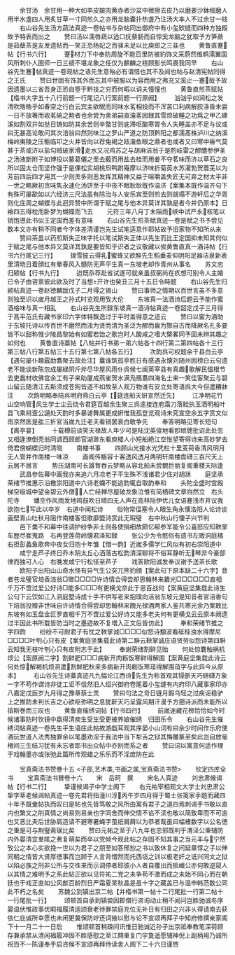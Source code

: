 <!-- { "loadSidebar": true } -->
　　余甘汤　余甘用一种大如李皮皴肉黄赤者沙盆中微擦去皮乃以磨姜沙鉢细磨人用半水盏四人用炙甘草一寸同煎久之亦用龙脑囊扑热盏乃注汤大率人不过余甘一枝
　　右山谷先生汤方蔬法真迹一卷帖书与杂帖同出御府中有小玺欵缝而四种方独殿故予特表而出之
　　赞曰汤以濡唇蔬以适口抚藜肠而自惊奚龙脑之犹取予方笋蕨是茹蘖茶是友发遗帖而一笑正恐杨妃之百驿未足以比庾郎之三韭也
　　黄鲁直蹇帖【行书六行】
　　蹇材力下中奉防周旋不能百里防被豹饰文采蔚然维鹈濡翼国风所刺仆人圉师一日三禠不堪龙象之任仅为麒麟之楦顾影长鸣畏我同早
　　右山谷先生蹇帖真迹一卷观帖之语先生意殆必有谓惜也其不及闻也帖与赵清宪帖同得之王氏
　　赞曰世固有饰其外而忘其中被服以为容而用之弗充又奚止一蹇哉予故因遗墨以三省吾身正恐自堕于黔技之穷而何暇以诮夫憧憧也
　　黄鲁直煎茶赋帖【楷书大字五十八行前题一行尾记八行案前题一行原阙】
　　汹汹乎如涧松之发清吹皓皓乎如春空之行白云宾主欲眠而同味水茗相投而不浑苦口利病解胶涤昏未尝一日不放箸而收茗碗之勲者也余尝为舍弟嗣直瀹茗因録其雪烦破睡之功爲之甲乙建溪如割双井如挞日铸如防其余苦则辛螫甘则底滞呕酸寒胃令人失睡盖亦不足与议或曰无甚高论敢问其次涪翁曰然则味江之罗山严道之防顶黔阳之都濡髙株泸川之纳溪梅岭夷陵之压甎临卭之火井皆向以荐兔褐之瓯瀹鱼眼之鼎者也或者又曰寒中瘠气莫甚于茶或济以盐勾贼破家滑走水又况鸡苏之与胡麻涪翁于是酌岐雷之醪醴参伊圣之汤液斮附子如博投以鳌葛僊之垩去藙而用盐去桂而用姜不夺茗味而济以草石之良所以固太仓而坚作强于是倮松实胡桃炰鸭跗庵摩以济味折菊英水苏濯勃贺蘼芜以为芳前四后四才用其一少则羙多则恶发挥其精神又益于咀嚼盖失匠无可弃之材太平非一世之略厥初贪味隽永速化汤饼至于中夜不眠耿耿旣作温济【案集本既作温齐句下有殊可屡歃如以六经济三尺法虽有除治与人安乐宾至则煎去则就榻不游轩后之华胥则化庄周之蝴蝶与此迥异赞中所谓于赋之尾与他本异莫详其孰是者今并仍原本】日飨四五得枕而卧梦为蝴蝶而飞去
　　元符三年八月丁未阻雨峡中试严永核笔以销饱懑此书似王定国而差有意味
　　右山谷先生煎茶赋真迹一卷是赋之书予尝见数本文亦有稍不同者今字体差清谨岂先生试笔适意作耶帖故予旧家物不知所从来
　　赞曰茶虽以药煎斯失正味字托以笔试斯失正体以先生而比王定国抑未知其何似于赋之尾与他本异又莫详其孰是要皆知乎识者之议敬藏以俟黄鲁直真一酒诗帖【行书六行尾记三行】
　　拨雪披云得乳蜜蜂又欲醉先生稻垂麦仰阴阳足器洁泉新表里清晓日着顔红有晕春风入髓防无声平生真一东坡老却作青州从事名
　　苏文忠归颍帖【行书九行】
　　迨既忝荐赴省试遂可就亲虽叔弼尚在疚想可别令人主婚已令子由咨禀彼此欲及时了当想开许也癸丑三月十五日令畤题
　　右山谷先生归颍帖真迹一卷赵徳麟跋戊子二月得之锡山
　　赞曰事师之情期以百世言虽不多意则独至识以嵗月越王之孙式时览观用攷大伦
　　东坡真一法酒诗后题云予能作蜜酒格味与真一相乱
　　右山谷先生所録东坡真一酒诗帖真迹一卷韶定戊子三月得于髙平范氏有藏书家印六字体特飘逸过于平时盖得意之迹云
　　赞曰以蜜为酒助于东坡托诗以传百世不磨然而浊为贤而清为圣泛为醪而盎为酂自古而降厥名孔多要皆不以甜称惟少陵昌黎始有如蜜若饴之歌岂时人酸咸之嗜大槩畧同予固未辨其趣之如何也
　　黄鲁直诗藁帖【八帖并行书弟一弟六帖各十四行第二第四帖各十三行第三帖八行第五帖三十五行第七第八帖各五行】
　　次韵呉可权题余干县白云亭【遇句屡仆趣蠧助翥聚去故处注】曩谁筑孤亭胜日有感遇永懐刘随州因榜白云句遗老不能谈新陈忽成屡緑阴斤斧尽华屋风雨仆呉候七闽英宰县有真趣歌解民愠根节去吏蠧材收佛宫余工有子来助厦成燕雀贺水满凫鴈翥四海名士来一笑佳客聚云与碧山留云随清江去斯须成苍狗皆道不如故至人观万物谁有安立处寄语呉大今但遣糟牀注
　　次韵明略奉陪呉明府燕白云亭【筵连船天姸宣然迁先】
　　江净明花竹山空响管风生学士尘云绕令君筵百越余生聚三呉逺接连庖霜刀落鲙执玉酒明船叶县飞乘舄壸公讁处天酌时多暴谑舞属更成姸惟我孤登览观诗未究宣空余五字赏文似雨京然医是肱三折官当嵗九迁老夫看镜罢衰白敢争先
　　奉答明略见寄长短句【离亭宴】
　　十载樽前谈笑天禄故人年少可是陆沈英俊地看卽琐牕批诏此处忽又相逢潦倒秃翁同调西顾郎官湖渺东看庾楼人小短船絶江空怅望寄得诗来高妙梦去倚君傍蝴蝶归时清晓
　　南楼书事
　　四顾山光接水光凭栏十里芰荷香清风明月无人管并作南楼一味凉
　　画阁传觞容十客透风透月两明轩南楼盘礴三百尺天上云居不居言
　　势压湖南可长雄胷吞云梦略从容北船未尝覩巨丽复阁重楼天际逢
　　武昌参佐幕中画我亦来追六月凉老子平生殊不浅诸君少住对胡牀
　　庭坚承荣绪节推惠示沿檄崇阳道中六诗老孏不能追韵辄自取韵奉和
　　头陀全盛时宫殿梯空级城中望金碧云外僧人亡经禅尽屋破龙象泣惟有简栖碑文章岿然立　右头陀寺
　　蟠空作风雨发地鸣鼓吹日晴四无人声在高林际伊优儿女语蹇浅市井议我欲抱七写此以卒岁　右道中闻松诗
　　俗物常偪塞令人眼生角永懐洛阳人论诗谈画壁青山吐秋月阻作南楼客但歌靡盬诗赏此无瑕璧　右中秋山行懐子兴节判
　　邑下羮不和幕中往调护纷争非士则各使捐细故颇忆郗参军能令公喜怒应知鞅掌车歴尽崔嵬路　右再登莲荷岭懐君泽知録
　　张公少为令愍俗有遗书左贩洞庭橘右担彭蠡鱼歌奔中夜女归抱十年雏【借一韵】近嵗多儒学仁风似有初右崇阳道中
　　咸宁走芦子终日乔木阴太丘心洒落古松韵清深聊将不俗耳静听无琴非今豪部律而独可人心　右晚发咸宁行松径至芦子
　　戏答欧阳诚发奉议谢予送茶长歌
　　欧阳子出阳山山奇水怪有异气生公突兀熊豹顔【案此句下原本缺二十六字】音者苍龙璧官焙香涪翁□赠□□□□许诗情合得尝却思翰林来鐀光□□□□□□直相千万不啻过爱公好诗□能多□□□有更横戈奈此于思百战何【案黄庭坚集载此诗生公句下云饮如江入洞庭墅诗成十手不供写老来抱璞向涪翁东坡元是知音者官涪香句下焙翁投赠非世味自许诗情合得尝却思翰林来餽光禄酒两家人鉴共寒光余乃案敢比东坡有如玉盘金叵罗直相千万不啻过爱公好诗又能多老夫何有更横戈云云原本阙遗过半因此书所载皆防当时之墨迹故不复増入正文后皆仿此】
　　奉和荣绪节推之字四韵
　　纷纷不可耐君子有忧之鞅掌诚□□□□似怨诗頺波看砥桂浊水得摩尼□□□□叶刳心只有皮【案黄庭坚集载此诗第二聨云鞅掌诚庄语贤劳似怨诗第四聨云知我无枝叶刳心只有皮附志于此】
　　奉谢荣绪割鲜见贻
　　何处惊麏触祸机烦公【案原阙二字】割鲜肥□□□病新开肉粝饭寒鲜得解围【案黄庭坚集载此诗云何处惊解褐机烦洞遣割鲜肥秋来多病新开肉粝饭寒葅得解围葅字与此异今从原本】
　　右山谷先生诗藁真迹凡九幅论江西诗先生为称首观其锓斵天巧磅礴万象一字不苟作谓诗非徒工讵不信然旧人绍兴御府卷尾着小玺缝有内府印八藏事家印亦八嘉定戊辰岁九月得之豫章蔡士羙
　　赞曰句法之竒日链月鍜乌轻之过疾讵稳驴上之推防未判长吉之心欲呕弥明之息犹鼾天巧呈露风期汗漫予方遡诗派而未能所以揜斯巻而三叹也
　　黄鲁直催绣词帖【行书四行】
　　前嵗迷藏花桞恰恰如今时候诸事防时忺镜中嬴得清瘐生受生受更被养娘催绣　归田乐令
　　右山谷先生催绣词帖真迹一卷先生平生语庄此帖故游戱耳观其序晏小山词有曰余少时间作乐府使酒玩世道人法秀独罪余以笔墨劝淫于我法中当下犁舌之狱其悔雕篆至矣此岂自放毫楮间三生结习犹有未忘者耶书出众帖中亦别而系之者
　　赞曰词以寓意何适作理于戏翰墨亦或张弛此篇所传观蜡之乐乐而不淫庻防在此

　　宝真斋法书赞巻十五
<子部,艺术类,书画之属,宝真斋法书赞>
　　钦定四库全书
　　宝真斋法书賛卷十六
　　宋　岳珂　撰
　　宋名人真迹
　　刘忠肃候谒帖【行书二行】
　　挚谨候谒子中学士阁下
　　右元祐宰相观文大学士刘忠肃公挚字莘老候谒帖真迹一卷先君将指潼川淳丙午岁四月得于蜀士张笺家手题而藏四十年予既彚帖执而叹曰是帖也先哲笃敬之风所由寓有君子之道四焉刺谒手书敬以直内也繁文之削真情之尚易则易亲也字同舍而伸交情不谄不渎也敬以简致卑而不可逾也又恶比夫后世胁肩造请不避寒暑蝇字茧纸屑屑以为恭者哉虽曰幅楮数字以公名徳之重是可与荆璧斋琚比矣
　　赞曰元祐之至于八九年也忠邪既判乎渭泾公秉辅防内外晏清宜羣隂之弗复萌矣而卒以党倾今观此帖之存固不知其事之当元丰与宁然攷公之本心实欲挽一世以为君子之朋至如答邢恕之书以致休复之问延章惇之子以伸同朝之情皆大贤厚徳事而岂顾于人言背憎然而托西垣之训以极老奸之诋兴同文之狱以陷必族之刑非公所与交徃来而示调停者耶彼小人者自覆出而抵巇公亦何敢逆窥人以其情之难明予之系此帖正欲以见符祐二党之未争苟不激而成之未始不同心而在朝廷也于戏正直如公风猷百龄烈日严霜夏杲秋晶是虽十字之藏盖已与温申韩范数公同此不朽之名矣
　　苏魏公到镇出京二帖【并楷书第一帖十二行尾批一行第二帖十一行尾批一行】
　　颂顿首自承到镇尝因郡僧行咨询动止稍不闻问岂胜驰诚冬序晏温伏惟政事优暇福履清适颂衰老待罪禁庭充位无补日有归田之兴非乆得请南去获依仁庇诚所幸愿也未闲更冀保防竚还词掖以慰与论不宣颂再拜子中知府修撰亲家阁下十一月二十一日启
　　惟颂顿首稍疎间讯惟日驰诚近孙子出京祗奉教笔深荷顾存兼承禁从清闲福履冲固不胜感慰之至江闗重复门宇夐遥愿辅神倪上副柄用乃诚所祝百不一陈谨奉手启咨候不宣颂再拜侍读舍人阁下二十六日谨啓
